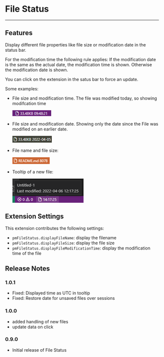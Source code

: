 # File Status

---

## Features

Display different file properties like file size or modification date in the status bar.

For the modification time the following rule applies: If the modification date is the same as the actual date, the modification time is shown. Otherwise the modification date is shown.

You can click on the extension in the satus bar to force an update.

Some examples:

* File size and modification time. The file was modified today, so showing modifcation time

  ![File size and modification time](./images/fs_modtime_today.png)

* File size and modification date. Showing only the date since the File was modified on an earlier date.

  ![File size and modification time](./images/fs_modtime_earlier.png)

* File name and file size:  

  ![File size and modification time](./images/name_fs.png)

* Tooltip of a new file:

  ![File size and modification time](./images/tooltip.png)

## Extension Settings

This extension contributes the following settings:

* `pmFileStatus.displayFileName`: display the filename
* `pmFileStatus.displayFileSize`: display the file size
* `pmFileStatus.displayFileModificationTime`: display the modification time of the file

<!-- ## Known Issues

Calling out known issues can help limit users opening duplicate issues against your extension. -->

## Release Notes

### 1.0.1

* Fixed: Displayed time as UTC in tooltip
* Fixed: Restore date for unsaved files over sessions

### 1.0.0

* added handling of new files
* update data on click

### 0.9.0

* Initial release of File Status
